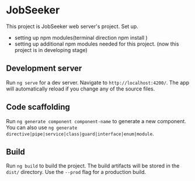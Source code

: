 # JobSeeker

This project is JobSeeker web server's project.
Set up.
   -  setting up npm modules(terminal direction   npm install )
   -  setting up additional npm modules needed for this project.
   (now this project is in developing stage)

## Development server

Run `ng serve` for a dev server. Navigate to `http://localhost:4200/`. The app will automatically reload if you change any of the source files.

## Code scaffolding

Run `ng generate component component-name` to generate a new component. You can also use `ng generate directive|pipe|service|class|guard|interface|enum|module`.

## Build

Run `ng build` to build the project. The build artifacts will be stored in the `dist/` directory. Use the `--prod` flag for a production build.


